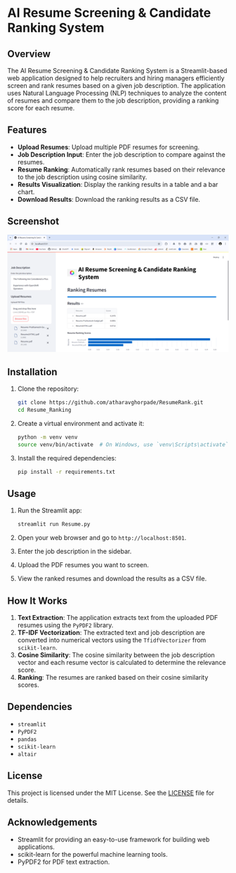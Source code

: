 # AI Resume Screening & Candidate Ranking System

## Overview

The AI Resume Screening & Candidate Ranking System is a Streamlit-based web application designed to help recruiters and hiring managers efficiently screen and rank resumes based on a given job description. The application uses Natural Language Processing (NLP) techniques to analyze the content of resumes and compare them to the job description, providing a ranking score for each resume.

## Features

- **Upload Resumes**: Upload multiple PDF resumes for screening.
- **Job Description Input**: Enter the job description to compare against the resumes.
- **Resume Ranking**: Automatically rank resumes based on their relevance to the job description using cosine similarity.
- **Results Visualization**: Display the ranking results in a table and a bar chart.
- **Download Results**: Download the ranking results as a CSV file.

## Screenshot

![Screenshot](./img/image.png)

## Installation

1. Clone the repository:
    ```sh
    git clone https://github.com/atharavghorpade/ResumeRank.git
    cd Resume_Ranking
    ```

2. Create a virtual environment and activate it:
    ```sh
    python -m venv venv
    source venv/bin/activate  # On Windows, use `venv\Scripts\activate`
    ```

3. Install the required dependencies:
    ```sh
    pip install -r requirements.txt
    ```

## Usage

1. Run the Streamlit app:
    ```sh
    streamlit run Resume.py
    ```

2. Open your web browser and go to `http://localhost:8501`.

3. Enter the job description in the sidebar.

4. Upload the PDF resumes you want to screen.

5. View the ranked resumes and download the results as a CSV file.

## How It Works

1. **Text Extraction**: The application extracts text from the uploaded PDF resumes using the `PyPDF2` library.
2. **TF-IDF Vectorization**: The extracted text and job description are converted into numerical vectors using the `TfidfVectorizer` from `scikit-learn`.
3. **Cosine Similarity**: The cosine similarity between the job description vector and each resume vector is calculated to determine the relevance score.
4. **Ranking**: The resumes are ranked based on their cosine similarity scores.

## Dependencies

- `streamlit`
- `PyPDF2`
- `pandas`
- `scikit-learn`
- `altair`


## License

This project is licensed under the MIT License. See the [LICENSE](LICENSE) file for details.

## Acknowledgements

- Streamlit for providing an easy-to-use framework for building web applications.
- scikit-learn for the powerful machine learning tools.
- PyPDF2 for PDF text extraction.

